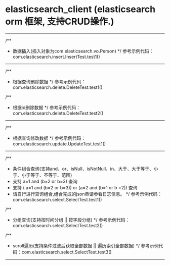 # elasticsearch_client (elasticsearch orm 框架, 支持CRUD操作.)
---------------------------------------------------------

 /**
  * 数据插入(插入对象为com.elasticsearch.vo.Person)
  */
  参考示例代码：com.elasticsearch.insert.InsertTest.test1()
---------------------------------------------------------

  /**
   * 根据查询删除数据
   */
  参考示例代码：com.elasticsearch.delete.DeleteTest.test1()
  
  /**
   * 根据id删除数据
   */
  参考示例代码：com.elasticsearch.delete.DeleteTest.test2()
---------------------------------------------------------

  /**
   * 根据查询修改数据
   */
  参考示例代码：com.elasticsearch.update.UpdateTest.test1()
---------------------------------------------------------

 /**
  * 条件组合查询(支持and、or、isNull、isNotNull、in、大于、大于等于、小于、小于等于、不等于、范围)
  * 支持 a=1 and (b=2 or b=3) 查询
  * 支持 ( a=1 and (b=2 or b=3)) or (a=2 and (b=1 or b =2)) 查询
  * 请自行进行查询组合,组合完成的json串请参看日志信息。
  */
  参考示例代码：com.elasticsearch.select.SelectTest.test1() 
     
 /** 
  * 分组查询(支持按时间分组 || 按字段分组)
  */
  参考示例代码：com.elasticsearch.select.SelectTest.test2()
  
 /**
  * scroll遍历(支持条件过滤后获取全部数据 || 遍历索引全部数据)
  */
  参考示例代码：com.elasticsearch.select.SelectTest.test3()
---------------------------------------------------------

  

  
  
     


